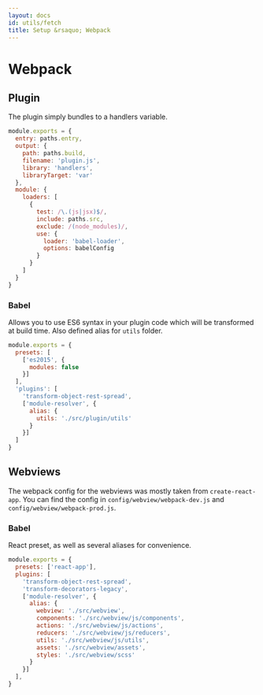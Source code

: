 ```yaml
---
layout: docs
id: utils/fetch
title: Setup &rsaquo; Webpack
---
```


# Webpack

## Plugin
The plugin simply bundles to a handlers variable.

```js
module.exports = {
  entry: paths.entry,
  output: {
    path: paths.build,
    filename: 'plugin.js',
    library: 'handlers',
    libraryTarget: 'var'
  },
  module: {
    loaders: [
      {
        test: /\.(js|jsx)$/,
        include: paths.src,
        exclude: /(node_modules)/,
        use: {
          loader: 'babel-loader',
          options: babelConfig
        }
      }
    ]
  }
}
```

### Babel
Allows you to use ES6 syntax in your plugin code which will be transformed at build time. Also defined alias for `utils` folder.

```js
module.exports = {
  presets: [
    ['es2015', {
      modules: false
    }]
  ],
  'plugins': [
    'transform-object-rest-spread',
    ['module-resolver', {
      alias: {
        utils: './src/plugin/utils'
      }
    }]
  ]
}
```

## Webviews
The webpack config for the webviews was mostly taken from `create-react-app`. You can find the config in `config/webview/webpack-dev.js` and `config/webview/webpack-prod.js`.

### Babel
React preset, as well as several aliases for convenience.

```js
module.exports = {
  presets: ['react-app'],
  plugins: [
    'transform-object-rest-spread',
    'transform-decorators-legacy',
    ['module-resolver', {
      alias: {
        webview: './src/webview',
        components: './src/webview/js/components',
        actions: './src/webview/js/actions',
        reducers: './src/webview/js/reducers',
        utils: './src/webview/js/utils',
        assets: './src/webview/assets',
        styles: './src/webview/scss'
      }
    }]
  ],
}
```